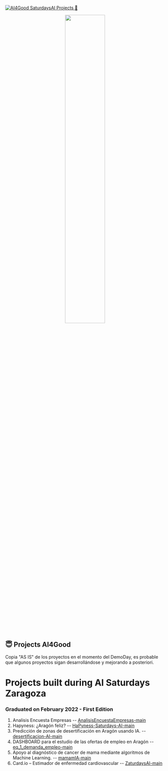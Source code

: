 [![AI4Good SaturdaysAI Projects 🚀 ](https://img.shields.io/badge/AI4Good%20Project-SaturdaysAI-orange)](https://saturdays.ai/blog-2/)
<p align="center"><img width="50%" src="https://saturdaysai.github.io/saturdaysai/images/logo.png" /></p>

## 😇 Projects AI4Good
Copia "AS IS" de los proyectos en el momento del DemoDay, es probable que algunos proyectos sigan desarrollándose y mejorando a posteriori.

# Projects built during AI Saturdays Zaragoza

### Graduated on February 2022 - First Edition

1) Analisis Encuesta Empresas -- [AnalisisEncuestaEmpresas-main](https://github.com/SaturdaysAI/Projects/tree/master/Zaragoza/AnalisisEncuestaEmpresas-main)
2) Hapyness: ¿Aragón feliz? -- [HaPyness-Saturdays-AI-main](https://github.com/SaturdaysAI/Projects/tree/master/Zaragoza/HaPyness-Saturdays-AI-main/HaPyness-Saturdays-AI-main)
3) Predicción de zonas de desertificación en Aragón usando IA. -- [desertificacion-AI-main](https://github.com/SaturdaysAI/Projects/tree/master/Zaragoza/desertificacion-AI-main/desertificacion-AI-main)
4) DASHBOARD para el estudio de las ofertas de empleo en Aragón -- [eq_1_demanda_empleo-main](https://github.com/SaturdaysAI/Projects/tree/master/Zaragoza/eq_1_demanda_empleo-main/eq_1_demanda_empleo-main)
5) Apoyo al diagnóstico de cancer de mama mediante algoritmos de Machine Learning. -- [mamamIA-main](https://github.com/SaturdaysAI/Projects/tree/master/Zaragoza/mamamIA-main/mamamIA-main)
6) Card.io – Estimador de enfermedad cardiovascular -- [ZaturdaysAI-main](https://github.com/SaturdaysAI/Projects/tree/master/Zaragoza/ZaturdaysAI-main/ZaturdaysAI-main)
